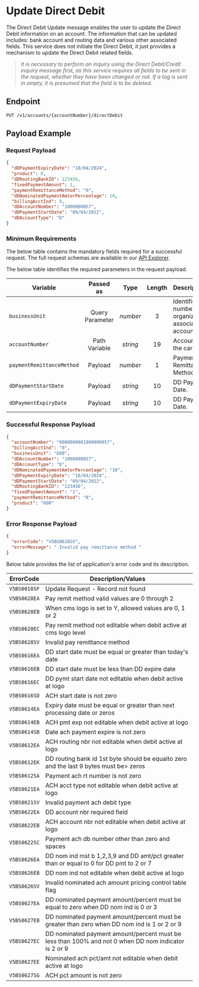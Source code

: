 # Update Direct Debit

The Direct Debit Update message enables the user to update the Direct Debit information on an account. 
The information that can be updated includes:  bank account and routing data and various other associated fields. 
This service does not initiate the Direct Debit, it just provides a mechanism to update the Direct Debit related fields.
> *It is necessary to perform an inquiry using the Direct Debit/Credit inquiry message first, as this service requires all fields to be sent in the request, whether they have been changed or not. If a tag is sent in empty, it is presumed that the field is to be deleted.*

## Endpoint

`PUT /v1/accounts/{accountNumber}/directDebit`

## Payload Example

### Request Payload

```json
{
  "dDPaymentExpiryDate": "10/04/2024",
  "product": 0,
  "dDRoutingBankID": 123456,
  "fixedPaymentAmount": 1,
  "paymentRemittanceMethod": "0",
  "dDNominatedPaymentAmtorPercentage": 10,
  "billingAcctInd": 0,
  "dDAccountNumber": "1000000057",
  "dDPaymentStartDate": "09/04/2022",
  "dDAccountType": "D"
}
```

### Minimum Requirements

The below table contains the mandatory fields required for a successful request. The full request schemas are available in our [API Explorer](../api/?type=put&path=/v1/accounts/{accountNumber}/directDebit).

The below table identifies the required parameters in the request payload.

| Variable | Passed as | Type | Length | Description/Values |
| -------- | :-------: | :--: | :------------: | ------------------ |
| `businessUnit` | Query Parameter | *number* | 3 | Identification number of the organization associated with the account. |
| `accountNumber` | Path Variable | *string* | 19 | Account Number of the cardholder. | 
| `paymentRemittanceMethod` | Payload | *number* | 1 | Payment Remittance Method. |
| `dDPaymentStartDate` | Payload | *string* | 10 | DD Payment Start Date. |
| `dDPaymentExpiryDate` | Payload | *string* | 10 | DD Payment Expiry Date. |

### Successful Response Payload

```json
{
  "accountNumber": "0000000001000000057",
  "billingAcctInd": "0",
  "businessUnit": "600",
  "dDAccountNumber": "1000000057",
  "dDAccountType": "D",
  "dDNominatedPaymentAmtorPercentage": "10",
  "dDPaymentExpiryDate": "10/04/2024",
  "dDPaymentStartDate": "09/04/2022",
  "dDRoutingBankID": "123456",
  "fixedPaymentAmount": "1",
  "paymentRemittanceMethod": "0",
  "product": "600"
}

```

### Error Response Payload

```json
{
  "errorCode": "V5BS0628SV",
  "errorMessage": " Invalid pay remittance method "
}
```

Below table provides the list of application's error code and its description.

| ErrorCode |  Description/Values |
| --------  | ------------------ |
| `V5BS0010SF` | Update Request - Record not found|
| `V5BS0628EA` | Pay remit method valid values are 0 through 2 |
| `V5BS0628EB` | When cms logo is set to Y, allowed values are 0, 1 or 2 |
| `V5BS0628EC` | Pay remit method not editable when debit active at cms logo level |
| `V5BS0628SV` | Invalid pay remittance method |
| `V5BS0616EA` | DD start date must be equal or greater than today's date |
| `V5BS0616EB` | DD start date must be less than DD expire date |
| `V5BS0616EC` | DD pymt start date not editable when debit active at logo |
| `V5BS0616SD` | ACH start date is not zero |
| `V5BS0614EA` | Expiry date must be equal or greater than next processing date or zeros |
| `V5BS0614EB` | ACH pmt exp not editable when debit active at logo |
| `V5BS0614SB` | Date ach payment expire is not zero |
| `V5BS0612EA` | ACH routing nbr not editable when debit active at logo |
| `V5BS0612EK` | DD routing bank id 1st byte should be equalto zero and the last 9 bytes must be> zeros
| `V5BS0612SA` | Payment ach rt number is not zero |
| `V5BS0621EA` | ACH acct type not editable when debit active at logo |
| `V5BS0621SV` | Invalid payment ach debit type |
| `V5BS0622EA` | DD account nbr required field |
| `V5BS0622EB` | ACH account nbr not editable when debit active at logo |
| `V5BS0622SC` | Payment ach db number other than zero and spaces |
| `V5BS0626EA` | DD nom ind mst b 1,2,3,9 and DD amt/pct greater than or equal to 0 for DD pmt to 2 or 7 |
| `V5BS0626EB` | DD nom ind not editable when debit active at logo |
| `V5BS0626SV` | Invalid nominated ach amount pricing control table flag |
| `V5BS0627EA` | DD nominated payment amount/percent must be equal to zero when DD nom ind is 0 or 3 |
| `V5BS0627EB` | DD nominated payment amount/percent must be greater than zero when DD nom ind is 1 or 2 or 9 |
| `V5BS0627EC` | DD nominated payment amount/percent must be less than 100% and not 0 when DD nom indicator is 2 or 9 |
| `V5BS0627EE` | Nominated ach pct/amt not editable when debit active at logo |
| `V5BS0627SG` | ACH pct amount is not zero |

